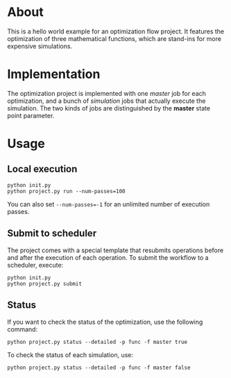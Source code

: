 # About

This is a hello world example for an optimization flow project.
It features the optimization of three mathematical functions, which are stand-ins for more expensive simulations.

# Implementation

The optimization project is implemented with one *master* job for each optimization, and a bunch of *simulation* jobs that actually execute the simulation.
The two kinds of jobs are distinguished by the **master** state point parameter.

# Usage

## Local execution

```
python init.py
python project.py run --num-passes=100
```
You can also set `--num-passes=-1` for an unlimited number of execution passes.


## Submit to scheduler

The project comes with a special template that resubmits operations before and after the execution of each operation.
To submit the workflow to a scheduler, execute:
```
python init.py
python project.py submit
```

## Status

If you want to check the status of the optimization, use the following command:
```
python project.py status --detailed -p func -f master true
```

To check the status of each simulation, use:
```
python project.py status --detailed -p func -f master false
```
